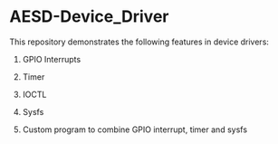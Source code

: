 # AESD-Device_Driver

This repository demonstrates the following features in device drivers:  
1) GPIO Interrupts  
2) Timer  
3) IOCTL  
4) Sysfs  

5) Custom program to combine GPIO interrupt, timer and sysfs  
